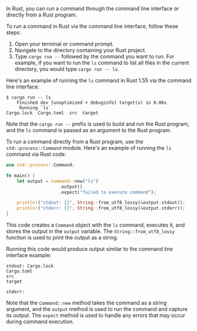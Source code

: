 In Rust, you can run a command through the command line interface or directly from a Rust program.

To run a command in Rust via the command line interface, follow these steps:

1. Open your terminal or command prompt.
2. Navigate to the directory containing your Rust project.
3. Type `cargo run --` followed by the command you want to run. For example, if you want to run the `ls` command to list all files in the current directory, you would type `cargo run -- ls`. 

Here's an example of running the `ls` command in Rust 1.55 via the command line interface:

```
$ cargo run -- ls
    Finished dev [unoptimized + debuginfo] target(s) in 0.06s
     Running `ls`
Cargo.lock  Cargo.toml  src  target
```

Note that the `cargo run --` prefix is used to build and run the Rust program, and the `ls` command is passed as an argument to the Rust program.

To run a command directly from a Rust program, use the `std::process::Command` module. Here's an example of running the `ls` command via Rust code:

```rust
use std::process::Command;

fn main() {
    let output = Command::new("ls")
                    .output()
                    .expect("failed to execute command");

    println!("stdout: {}", String::from_utf8_lossy(&output.stdout));
    println!("stderr: {}", String::from_utf8_lossy(&output.stderr));
}
```

This code creates a `Command` object with the `ls` command, executes it, and stores the output in the `output` variable. The `String::from_utf8_lossy` function is used to print the output as a string. 

Running this code would produce output similar to the command line interface example:

```
stdout: Cargo.lock
Cargo.toml
src
target

stderr: 
```

Note that the `Command::new` method takes the command as a string argument, and the `output` method is used to run the command and capture its output. The `expect` method is used to handle any errors that may occur during command execution.